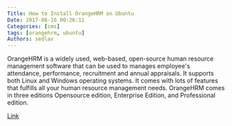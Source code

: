 ```yaml
---
Title: How to Install OrangeHRM on Ubuntu
Date: 2017-06-16 00:26:11
Categories: [cms]
tags: [orangehrm, ubuntu]
Authors: sedlav
---
```


OrangeHRM is a widely used, web-based, open-source human resource management software that can be used to manages employee's attendance, performance, recruitment and annual appraisals. It supports both Linux and Windows operating systems. It comes with lots of features that fulfills all your human resource management needs. OrangeHRM comes in three editions Opensource edition, Enterprise Edition, and Professional edition.

[Link](https://www.howtoforge.com/tutorial/how-to-install-orangehrm-on-ubuntu/)